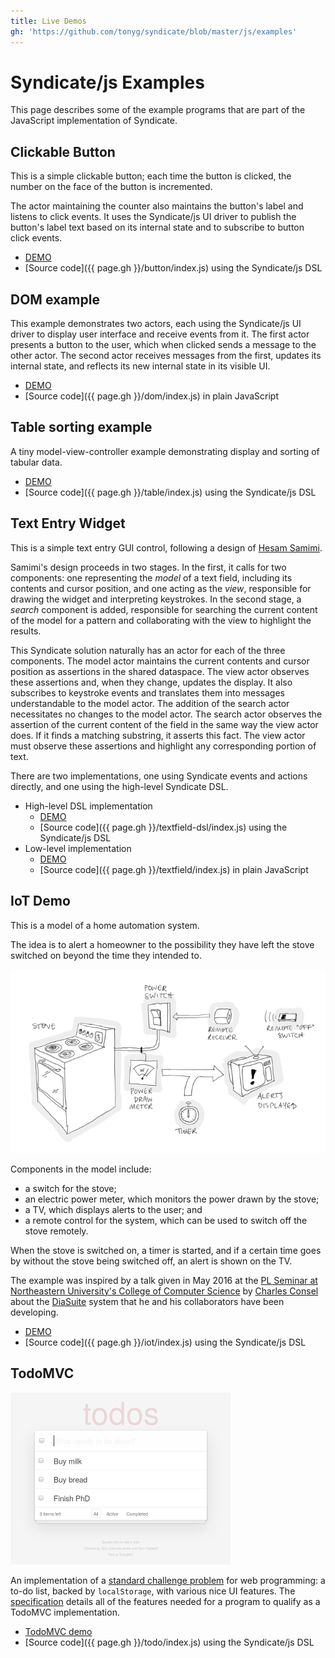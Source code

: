 ```yaml
---
title: Live Demos
gh: 'https://github.com/tonyg/syndicate/blob/master/js/examples'
---
```


# Syndicate/js Examples

This page describes some of the example programs that are part of the
JavaScript implementation of Syndicate.

## Clickable Button

This is a simple clickable button; each time the button is clicked,
the number on the face of the button is incremented.

The actor maintaining the counter also maintains the button's label
and listens to click events. It uses the Syndicate/js UI driver to
publish the button's label text based on its internal state and to
subscribe to button click events.

 - [DEMO](button/)
 - [Source code]({{ page.gh }}/button/index.js) using the Syndicate/js DSL

## DOM example

This example demonstrates two actors, each using the Syndicate/js UI
driver to display user interface and receive events from it. The first
actor presents a button to the user, which when clicked sends a
message to the other actor. The second actor receives messages from
the first, updates its internal state, and reflects its new internal
state in its visible UI.

 - [DEMO](dom/)
 - [Source code]({{ page.gh }}/dom/index.js) in plain JavaScript

## Table sorting example

A tiny model-view-controller example demonstrating display and sorting
of tabular data.

 - [DEMO](table/)
 - [Source code]({{ page.gh }}/table/index.js) using the Syndicate/js DSL

## Text Entry Widget

This is a simple text entry GUI control, following a design of
[Hesam Samimi](http://www.hesam.us/cs/cooplangs/textfield.pdf).

Samimi's design proceeds in two stages. In the first, it calls for two
components: one representing the *model* of a text field, including
its contents and cursor position, and one acting as the *view*,
responsible for drawing the widget and interpreting keystrokes. In the
second stage, a *search* component is added, responsible for searching
the current content of the model for a pattern and collaborating with
the view to highlight the results.

This Syndicate solution naturally has an actor for each of the three
components. The model actor maintains the current contents and cursor
position as assertions in the shared dataspace. The view actor
observes these assertions and, when they change, updates the display.
It also subscribes to keystroke events and translates them into
messages understandable to the model actor. The addition of the search
actor necessitates no changes to the model actor. The search actor
observes the assertion of the current content of the field in the same
way the view actor does. If it finds a matching substring, it asserts
this fact. The view actor must observe these assertions and highlight
any corresponding portion of text.

There are two implementations, one using Syndicate events and actions
directly, and one using the high-level Syndicate DSL.

 - High-level DSL implementation
    - [DEMO](textfield-dsl/)
    - [Source code]({{ page.gh }}/textfield-dsl/index.js) using the Syndicate/js DSL
 - Low-level implementation
    - [DEMO](textfield/)
    - [Source code]({{ page.gh }}/textfield/index.js) in plain JavaScript

## IoT Demo

This is a model of a home automation system.

The idea is to alert a homeowner to the possibility they have left the
stove switched on beyond the time they intended to.

![IoT Example](iot/iot-example.png)

Components in the model include:

 - a switch for the stove;
 - an electric power meter, which monitors the power drawn by the
   stove;
 - a TV, which displays alerts to the user; and
 - a remote control for the system, which can be used to switch off
   the stove remotely.

When the stove is switched on, a timer is started, and if a certain
time goes by without the stove being switched off, an alert is shown
on the TV.

The example was inspired by a talk given in May 2016 at the
[PL Seminar at Northeastern University's College of Computer Science](http://prl.ccs.neu.edu/seminars.html)
by
[Charles Consel](http://phoenix.inria.fr/index.php/members/54-charles-consel)
about the
[DiaSuite](http://phoenix.inria.fr/research-projects/diasuite) system
that he and his collaborators have been developing.

 - [DEMO](iot/)
 - [Source code]({{ page.gh }}/iot/index.js) using the Syndicate/js DSL

## TodoMVC

<div class="rightfloat"><img src="todo/todomvc-screenshot.png" alt="TodoMVC Example"></div>

An implementation of a
[standard challenge problem](http://todomvc.com/) for web programming:
a to-do list, backed by `localStorage`, with various nice UI features.
The
[specification](https://github.com/tastejs/todomvc/blob/master/app-spec.md)
details all of the features needed for a program to qualify as a
TodoMVC implementation.

 - [TodoMVC demo](todo/)
 - [Source code]({{ page.gh }}/todo/index.js) using the Syndicate/js DSL
